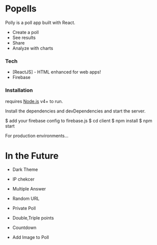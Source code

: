 # Popells

Polly is a poll app built with React.

  - Create a poll
  - See results
  - Share
  - Analyze with charts



### Tech

* [ReactJS] - HTML enhanced for web apps!
* Firebase



### Installation

 requires [Node.js](https://nodejs.org/) v4+ to run.

Install the dependencies and devDependencies and start the server.

$ add your firebase config to firebase.js
$ cd client 
$ npm install
$ npm start


For production environments...



# In the Future

  - Dark Theme
  - IP chekcer
  - Multiple Answer
  - Random URL
  - Private Poll
  - Double,Triple points

  - Countdown
  - Add Image to Poll